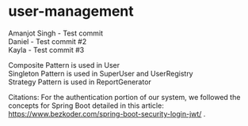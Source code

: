 ﻿# user-management

Amanjot Singh - Test commit<br />
Daniel - Test commit #2<br />
Kayla - Test commit #3<br />

Composite Pattern is used in User<br />
Singleton Pattern is used in SuperUser and UserRegistry<br />
Strategy Pattern is used in ReportGenerator

Citations:
For the authentication portion of our system, we followed the concepts for Spring Boot detailed in this article: https://www.bezkoder.com/spring-boot-security-login-jwt/ .

